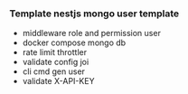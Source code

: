 ### Template nestjs mongo user template

- middleware role and permission user
- docker compose mongo db
- rate limit throttler
- validate config joi
- cli cmd gen user
- validate X-API-KEY